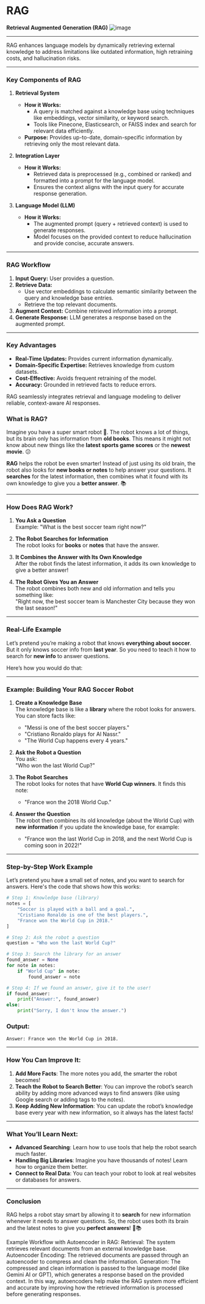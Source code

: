 # RAG

 **Retrieval Augmented Generation (RAG)**
![image](https://github.com/user-attachments/assets/9aac0a08-dc5d-47de-a789-3aec407f702f)

---
RAG enhances language models by dynamically retrieving external knowledge to address limitations like outdated information, high retraining costs, and hallucination risks.

---

### **Key Components of RAG**

1. **Retrieval System**  
   - **How it Works:**  
     - A query is matched against a knowledge base using techniques like embeddings, vector similarity, or keyword search.  
     - Tools like Pinecone, Elasticsearch, or FAISS index and search for relevant data efficiently.  
   - **Purpose:** Provides up-to-date, domain-specific information by retrieving only the most relevant data.

2. **Integration Layer**  
   - **How it Works:**  
     - Retrieved data is preprocessed (e.g., combined or ranked) and formatted into a prompt for the language model.  
     - Ensures the context aligns with the input query for accurate response generation.

3. **Language Model (LLM)**  
   - **How it Works:**  
     - The augmented prompt (query + retrieved context) is used to generate responses.  
     - Model focuses on the provided context to reduce hallucination and provide concise, accurate answers.

---

### **RAG Workflow**
1. **Input Query:** User provides a question.  
2. **Retrieve Data:**  
   - Use vector embeddings to calculate semantic similarity between the query and knowledge base entries.  
   - Retrieve the top relevant documents.  
3. **Augment Context:** Combine retrieved information into a prompt.  
4. **Generate Response:** LLM generates a response based on the augmented prompt.

---

### **Key Advantages**
- **Real-Time Updates:** Provides current information dynamically.  
- **Domain-Specific Expertise:** Retrieves knowledge from custom datasets.  
- **Cost-Effective:** Avoids frequent retraining of the model.  
- **Accuracy:** Grounded in retrieved facts to reduce errors.  

RAG seamlessly integrates retrieval and language modeling to deliver reliable, context-aware AI responses.
### **What is RAG?**

Imagine you have a super smart robot 🧠. The robot knows a lot of things, but its brain only has information from **old books**. This means it might not know about new things like the **latest sports game scores** or the **newest movie**. 😕  

**RAG** helps the robot be even smarter! Instead of just using its old brain, the robot also looks for **new books or notes** to help answer your questions. It **searches** for the latest information, then combines what it found with its own knowledge to give you a **better answer**. 📚

---

### **How Does RAG Work?**

1. **You Ask a Question**  
   Example: "What is the best soccer team right now?"

2. **The Robot Searches for Information**  
   The robot looks for **books** or **notes** that have the answer.

3. **It Combines the Answer with Its Own Knowledge**  
   After the robot finds the latest information, it adds its own knowledge to give a better answer!

4. **The Robot Gives You an Answer**  
   The robot combines both new and old information and tells you something like:  
   "Right now, the best soccer team is Manchester City because they won the last season!"

---

### **Real-Life Example**

Let’s pretend you’re making a robot that knows **everything about soccer**. But it only knows soccer info from **last year**. So you need to teach it how to search for **new info** to answer questions. 

Here’s how you would do that:

---

### **Example: Building Your RAG Soccer Robot**

1. **Create a Knowledge Base**  
   The knowledge base is like a **library** where the robot looks for answers. You can store facts like:
   - "Messi is one of the best soccer players."
   - "Cristiano Ronaldo plays for Al Nassr."
   - "The World Cup happens every 4 years."

2. **Ask the Robot a Question**  
   You ask:  
   "Who won the last World Cup?"

3. **The Robot Searches**  
   The robot looks for notes that have **World Cup winners**. It finds this note:  
   - "France won the 2018 World Cup."

4. **Answer the Question**  
   The robot then combines its old knowledge (about the World Cup) with **new information** if you update the knowledge base, for example:  
   - "France won the last World Cup in 2018, and the next World Cup is coming soon in 2022!"

---

### **Step-by-Step Work Example**

Let’s pretend you have a small set of notes, and you want to search for answers. Here's the code that shows how this works:

```python
# Step 1: Knowledge base (library)
notes = [
    "Soccer is played with a ball and a goal.",
    "Cristiano Ronaldo is one of the best players.",
    "France won the World Cup in 2018."
]

# Step 2: Ask the robot a question
question = "Who won the last World Cup?"

# Step 3: Search the library for an answer
found_answer = None
for note in notes:
    if "World Cup" in note:
        found_answer = note

# Step 4: If we found an answer, give it to the user!
if found_answer:
    print("Answer:", found_answer)
else:
    print("Sorry, I don't know the answer.")

```

### **Output:**
```
Answer: France won the World Cup in 2018.
```

---

### **How You Can Improve It:**

1. **Add More Facts**: The more notes you add, the smarter the robot becomes!
2. **Teach the Robot to Search Better**: You can improve the robot’s search ability by adding more advanced ways to find answers (like using Google search or adding tags to the notes).
3. **Keep Adding New Information**: You can update the robot’s knowledge base every year with new information, so it always has the latest facts!

---

### **What You’ll Learn Next:**

- **Advanced Searching**: Learn how to use tools that help the robot search much faster.
- **Handling Big Libraries**: Imagine you have thousands of notes! Learn how to organize them better.
- **Connect to Real Data**: You can teach your robot to look at real websites or databases for answers.

---

### **Conclusion**

RAG helps a robot stay smart by allowing it to **search** for new information whenever it needs to answer questions. So, the robot uses both its brain and the latest notes to give you **perfect answers**! 🧠📚

Example Workflow with Autoencoder in RAG:
Retrieval: The system retrieves relevant documents from an external knowledge base.
Autoencoder Encoding: The retrieved documents are passed through an autoencoder to compress and clean the information.
Generation: The compressed and clean information is passed to the language model (like Gemini AI or GPT), which generates a response based on the provided context.
In this way, autoencoders help make the RAG system more efficient and accurate by improving how the retrieved information is processed before generating responses.
